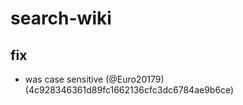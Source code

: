 # search-wiki

## fix

* was case sensitive (@Euro20179) (4c928346361d89fc1662136cfc3dc6784ae9b6ce)


